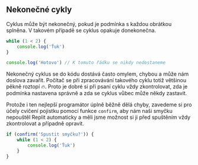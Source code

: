 ## Nekonečné cykly

Cyklus může být nekonečný, pokud je podmínka s každou obrátkou splněna. V takovém případě se cyklus opakuje donekonečna.

```js
while (1 < 2) {
	console.log('Ťuk')
}

console.log('Hotovo') // K tomuto řádku se nikdy nedostaneme
```

Nekonečný cyklus se do kódu dostává často omylem, chybou a může nám doslova zavařit. Počítač se při zpracovávání takového cyklu totiž většinou pěkně roztopí 🔥. Proto je dobré si při psaní cyklu vždy zkontrolovat, zda je podmínka nastavena správně a zda se cyklus vůbec může někdy zastavit.

Protože i ten nejlepší programátor úplně běžně dělá chyby, zavedeme si pro účely cvičení pojistku pomocí funkce `confirm`, aby nám naši smyčku nepouštěl Replit automaticky a měli jsme možnost si ji před spuštěním vždy zkontrolovat a případně opravit.

```js
if (confirm('Spustit smyčku?')) {
	while (1 < 2) {
		console.log('Ťuk')
	}
}
```
